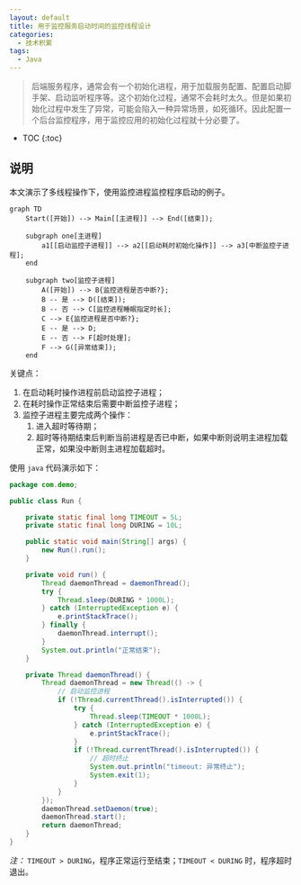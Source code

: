 ```yaml
---
layout: default
title: 用于监控服务启动时间的监控线程设计
categories:
  - 技术积累
tags:
  - Java
---
```


> 后端服务程序，通常会有一个初始化进程，用于加载服务配置、配置启动脚手架、启动监听程序等。这个初始化过程，通常不会耗时太久。但是如果初始化过程中发生了异常，可能会陷入一种异常场景，如死循环。因此配置一个后台监控程序，用于监控应用的初始化过程就十分必要了。

<!-- more -->
* TOC
{:toc}

## 说明

本文演示了多线程操作下，使用监控进程监控程序启动的例子。

```mermaid
graph TD
    Start([开始]) --> Main[[主进程]] --> End([结束]);

    subgraph one[主进程]
        a1[[启动监控子进程]] --> a2[[启动耗时初始化操作]] --> a3[中断监控子进程];
    end

    subgraph two[监控子进程]
        A([开始]) --> B{监控进程是否中断?};
        B -- 是 --> D([结束]);
        B -- 否 --> C[监控进程睡眠指定时长];
        C --> E{监控进程是否中断?};
        E -- 是 --> D;
        E -- 否 --> F[超时处理];
        F --> G([异常结束]);
    end
```

关键点：

1. 在启动耗时操作进程前启动监控子进程；
2. 在耗时操作正常结束后需要中断监控子进程；
3. 监控子进程主要完成两个操作：
   1. 进入超时等待期；
   2. 超时等待期结束后判断当前进程是否已中断，如果中断则说明主进程加载正常，如果没中断则主进程加载超时。

使用 `java` 代码演示如下：

```java
package com.demo;

public class Run {

    private static final long TIMEOUT = 5L;
    private static final long DURING = 10L;

    public static void main(String[] args) {
        new Run().run();
    }

    private void run() {
        Thread daemonThread = daemonThread();
        try {
            Thread.sleep(DURING * 1000L);
        } catch (InterruptedException e) {
            e.printStackTrace();
        } finally {
            daemonThread.interrupt();
        }
        System.out.println("正常结束");
    }

    private Thread daemonThread() {
        Thread daemonThread = new Thread(() -> {
            // 启动监控进程
            if (!Thread.currentThread().isInterrupted()) {
                try {
                    Thread.sleep(TIMEOUT * 1000L);
                } catch (InterruptedException e) {
                    e.printStackTrace();
                }
                if (!Thread.currentThread().isInterrupted()) {
                    // 超时终止
                    System.out.println("timeout: 异常终止");
                    System.exit(1);
                }
            }
        });
        daemonThread.setDaemon(true);
        daemonThread.start();
        return daemonThread;
    }
}
```

*注：* `TIMEOUT > DURING`，程序正常运行至结束；`TIMEOUT < DURING` 时，程序超时退出。
